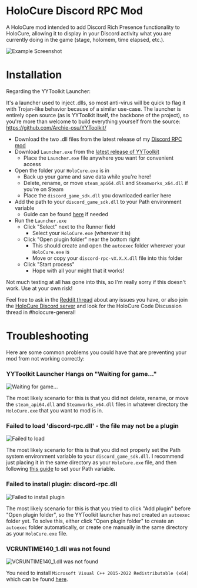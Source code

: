 # HoloCure Discord RPC Mod
A HoloCure mod intended to add Discord Rich Presence functionality to HoloCure, allowing it to display in your Discord activity what you are currently doing in the game (stage, holomem, time elapsed, etc.).

![Example Screenshot](https://i.imgur.com/OCGviId.png)

# Installation

Regarding the YYToolkit Launcher:

It's a launcher used to inject .dlls, so most anti-virus will be quick to flag it with Trojan-like behavior because of a similar use-case. The launcher is entirely open source (as is YYToolkit itself, the backbone of the project), so you're more than welcome to build everything yourself from the source: https://github.com/Archie-osu/YYToolkit/

- Download the two .dll files from the latest release of my [Discord RPC mod](https://github.com/mashirochan/HoloCure-DiscordRPC/releases/latest)
- Download `Launcher.exe` from the [latest release of YYToolkit](https://github.com/Archie-osu/YYToolkit/releases/latest)
  - Place the `Launcher.exe` file anywhere you want for convenient access
- Open the folder your `HoloCure.exe` is in
  - Back up your game and save data while you're here!
  - Delete, rename, or move `steam_api64.dll` and `Steamworks_x64.dll` if you're on Steam
  - Place the `discord_game_sdk.dll` you downloaded earlier here
- Add the path to your `discord_game_sdk.dll` to your Path environment variable
  - Guide can be found [here](https://www.imatest.com/support/docs/23-1/editing-system-environment-variables/#Windows) if needed
- Run the `Launcher.exe`
  - Click "Select" next to the Runner field
    - Select your `HoloCure.exe` (wherever it is)
  - Click "Open plugin folder" near the bottom right
    - This should create and open the `autoexec` folder wherever your `HoloCure.exe` is
    - Move or copy your `discord-rpc-vX.X.X.dll` file into this folder
  - Click "Start process"
    - Hope with all your might that it works!

Not much testing at all has gone into this, so I'm really sorry if this doesn't work. Use at your own risk!

Feel free to ask in the [Reddit thread](https://www.reddit.com/r/holocure/comments/16l5wru/discord_rich_presence_mod_release/) about any issues you have, or also join the [HoloCure Discord server](https://discord.gg/holocure) and look for the HoloCure Code Discussion thread in #holocure-general!

# Troubleshooting

Here are some common problems you could have that are preventing your mod from not working correctly:

### YYToolkit Launcher Hangs on "Waiting for game..."
![Waiting for game...](https://i.imgur.com/DxDjOGz.png)

The most likely scenario for this is that you did not delete, rename, or move the `steam_api64.dll` and `Steamworks_x64.dll` files in whatever directory the `HoloCure.exe` that you want to mod is in.

### Failed to load 'discord-rpc.dll' - the file may not be a plugin
![Failed to load](https://i.imgur.com/B7nN8y2.png)

The most likely scenario for this is that you did not properly set the Path system environment variable to your `discord_game_sdk.dll`. I recommend just placing it in the same directory as your `HoloCure.exe` file, and then following [this guide](https://www.imatest.com/support/docs/23-1/editing-system-environment-variables/#Windows) to set your Path variable.

### Failed to install plugin: discord-rpc.dll
![Failed to install plugin](https://i.imgur.com/fcg1WWe.png)

The most likely scenario for this is that you tried to click "Add plugin" before "Open plugin folder", so the YYToolkit launcher has not created an `autoexec` folder yet. To solve this, either click "Open plugin folder" to create an `autoexec` folder automatically, or create one manually in the same directory as your `HoloCure.exe` file.

### VCRUNTIME140_1.dll was not found
![VCRUNTIME140_1.dll was not found](https://i.imgur.com/6lWzUnp.png)

You need to install `Microsoft Visual C++ 2015-2022 Redistributable (x64)` which can be found [here](https://learn.microsoft.com/en-US/cpp/windows/latest-supported-vc-redist).